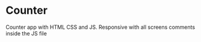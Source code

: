 # Counter
Counter app with HTML CSS and JS. Responsive with all screens comments inside the JS file

